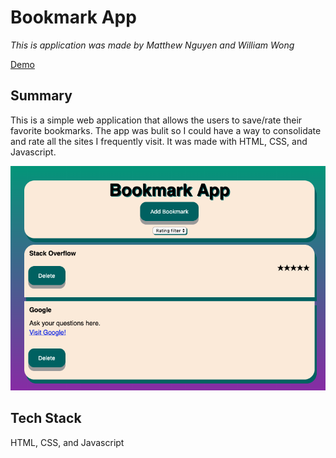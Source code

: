 # Bookmark App  

*This is application was made by Matthew Nguyen and William Wong*  

[Demo](https://thinkful-ei-armadillo.github.io/will-matt-bookmark/)

## Summary  
This is a simple web application that allows the users to save/rate their favorite bookmarks. The app was bulit so I could have a way to consolidate and rate all the sites I frequently visit. It was made with HTML, CSS, and Javascript.  

![bookmark-screenshot](./bookmark.png "bookmark screenshot")

## Tech Stack  
HTML, CSS, and Javascript  